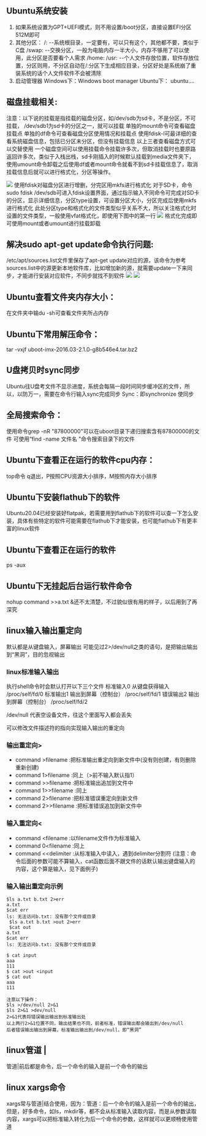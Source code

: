## Ubuntu系统安装
1. 如果系统设置为GPT+UEFI模式，则不用设置/boot分区，直接设置EFI分区512M即可
2. 其他分区：
/: --系统根目录，一定要有，可以只有这个，其他都不要，类似于C盘
/swap: --交换分区，一般为电脑内存一半大小，内存不够用了可以使用，此分区是否要看个人需求
/home:	/usr: --个人文件存放位置，软件存放位置，分区则用，不分区自动在/:分区下生成相应目录，分区好处是系统崩了重装系统的话个人文件软件不会被清除
3. 启动管理器
Windows下：Windows boot manager
Ubuntu下： ubuntu….

## 磁盘挂载相关:
注意：以下说的挂载是指挂载的磁盘分区，如/dev/sdb为sd卡，不是分区，不可挂载，
/dev/sdb1为sd卡的分区之一，就可以挂载
单独的mount命令可查看磁盘挂载点
单独的df命令可查看磁盘分区使用情况和挂载点
使用fdisk-l可最详细的查看系统磁盘信息，包括已分区未分区，但没有挂载信息
以上三者查看磁盘方式可以交替使用
一个磁盘空间可以使用挂载命令挂载许多次，但取消挂载时也要原路返回许多次，类似于入栈出栈，sd卡刚插入的时候默认挂载到media文件夹下，使用umount命令卸载之后使用df或者mount命令就看不到sd卡挂载信息了，取消挂载信息后就可以进行格式化，分区等操作。

![](1.png)
使用fdisk对磁盘分区进行增删，分完区用mkfs进行格式化
对于SD卡，命令sudo fdisk /dev/sdb可进入fdisk设置界面，通过指示输入不同命令可完成对SD卡的分区，显示详细信息，分区type设置，可设置分区大小，分区完成后使用mkfs进行格式化
此处分区type和格式化的文件类型似乎关系不大，所以关注格式化时设置的文件类型，一般使用vfat格式化，即使用下图中的第一行
![](2.png)
格式化完成即可使用mount或者umount进行挂载卸载

## 解决sudo apt-get update命令执行问题:
/etc/apt/sources.list文件里保存了apt-get update对应的源，该命令为参考sources.list中的源更新本地软件库，比如增加新的源，就需要update一下来同步，才能进行安装对应软件，不同步就找不到软件
![](3.png)
![](4.png)

## Ubuntu查看文件夹内存大小：
在文件夹中输du -sh可查看文件夹所占内存

## Ubuntu下常用解压命令：
tar -vxjf uboot-imx-2016.03-2.1.0-g8b546e4.tar.bz2

## U盘拷贝时sync同步
Ubuntu往U盘考文件不显示进度，系统会每隔一段时间同步缓冲区的文件，所以，以防万一，需要在命令行输入sync完成同步
Sync：即synchronize 使同步

## 全局搜索命令：
使用命令grep -nR "87800000"可以在uboot目录下递归搜索含有87800000的文件
可使用“find -name 文件名 ”命令搜索目录下的文件

## Ubuntu下查看正在运行的软件cpu内存：
top命令
q退出，P按照CPU资源大小排序，M按照内存大小排序

## Ubuntu下安装flathub下的软件
Ubuntu20.04已经安装好flatpak，若需要用到flathub下的软件可以查一下怎么安装，具体有些特定的软件可能需要在flathub下才能安装，也可能flathub下有更丰富的linux软件

## Ubuntu下查看正在运行的软件
ps -aux

## Ubuntu下无挂起后台运行软件命令
nohup command >>a.txt &还不太清楚，不过貌似很有用的样子，以后用到了再深究

## linux输入输出重定向

默认都是从键盘输入，屏幕输出
可能见过2>/dev/null之类的语句，是把输出输出到“黑洞”，目的忽视输出

### linux标准输入输出
执行shell命令时会默认打开以下三个文件
标准输入0	从键盘获得输入 /proc/self/fd/0
标准输出1	输出到屏幕（控制台）	/proc/self/fd/1
错误输出2	输出到屏幕（控制台）	/proc/self/fd/2

/dev/null 代表空设备文件，往这个里面写入都会丢失

可以修改文件描述符的指向实现输入输出的重定向

### 输出重定向>
- command >filename	:把标准输出重定向到新文件中(没有则创建，有则删除重新创建)
- command 1>filename :同上（>前不输入默认指1）
- command >>filename :把标准输出追加到文件中
- command 1>>filename :同上
- command 2>filename :把标准错误重定向到新文件
- command 2>>filename :把标准错误追加到新文件中

### 输入重定向<
- command <filename :以filename文件作为标准输入
- command 0<filename :同上
- command <<delimiter :从标准输入中读入，遇到delimiter分割符
(注意：命令后面的参数可能不算输入，cat函数后面不跟文件的话默认输出键盘输入的内容，这个算是输入，见下面例子)

### 输入输出重定向示例
```shell
$ls a.txt b.txt 2>err
a.txt
$cat err
ls: 无法访问b.txt: 没有那个文件或目录
 $ls a.txt b.txt >out 2>err
 $cat out
a.txt
$cat err
ls: 无法访问b.txt: 没有那个文件或目录

$ cat input
aaa
111
$ cat >out <input
$ cat out
aaa
111

注意以下操作：
$ls >/dev/null 2>&1
$ls 2>&1 >dev/null
2>&1代表将错误输出输出到标准输出处
以上两行2>&1位置不同，输出结果也不同，前者标准，错误输出都会输出到/dev/null
后者错误输出输出到屏幕，标准输出输出到/dev/null，即“黑洞”
```
		
## linux管道 |
管道|前后都是命令，后一个命令的输入是前一个命令的输出

## linux xargs命令
xargs常与管道|结合使用，因为：管道：后一个命令的输入是前一个命令的输出，但是，好多命令，如ls，mkdir等，都不会从标准输入读取内容，而是从参数读取内容，xargs可以把标准输入转化为后一个命令的参数，这样就可以更顺畅使用管道